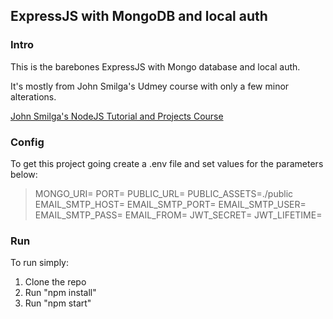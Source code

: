 ## ExpressJS with MongoDB and local auth


### Intro

This is the barebones ExpressJS with Mongo database and local auth.

It's mostly from John Smilga's Udmey course with only a few minor alterations.

[John Smilga's NodeJS Tutorial and Projects Course](https://www.udemy.com/course/nodejs-tutorial-and-projects-course)


### Config

To get this project going create a .env file and set values for the parameters below:

>MONGO_URI=
>PORT=
>PUBLIC_URL=
>PUBLIC_ASSETS=./public
>EMAIL_SMTP_HOST=
>EMAIL_SMTP_PORT=
>EMAIL_SMTP_USER=
>EMAIL_SMTP_PASS=
>EMAIL_FROM=
>JWT_SECRET=
>JWT_LIFETIME=


### Run

To run simply:
1. Clone the repo
2. Run "npm install"
3. Run "npm start"